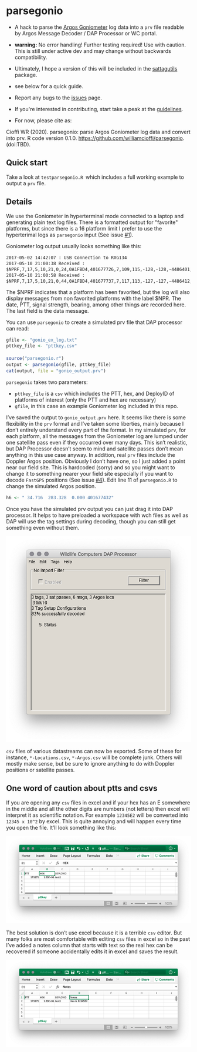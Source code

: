 # parsegonio
* A hack to parse the [Argos Goniometer](https://www.clsamerica.com/argos-goniometer) log data into a `prv` file readable by Argos Message Decoder / DAP Processor or WC portal.

* **warning:** No error handling! Further testing required! Use with caution. This is still under active dev and may change without backwards compatibility. 

* Ultimately, I hope a version of this will be included in the [sattagutils](https://github.com/williamcioffi/sattagutils) package.

* see below for a quick guide.

* Report any bugs to the [issues](https://github.com/williamcioffi/parsegonio/issues) page. 

* If you're interested in contributing, start take a peak at the [guidelines](CONTRIBUTING.md).

* For now, please cite as:

Cioffi WR (2020). parsegonio: parse Argos Goniometer log data and convert into prv. R code version 0.1.0. https://github.com/williamcioffi/parsegonio. (doi:TBD).

## Quick start

Take a look at `testparsegonio.R `which includes a full working example to output a `prv` file.

## Details

We use the Goniometer in hyperterminal mode connected to a laptop and generating plain text log files. There is a formatted output for "favorite" platforms, but since there is a 16 platform limit I prefer to use the hyperterimal logs as `parsegonio` input (See issue [#1](https://github.com/williamcioffi/parsegonio/issues/1)).

Goniometer log output usually looks something like this:

```
2017-05-02 14:42:07 : USB Connection to RXG134
2017-05-10 21:00:38 Received : $NPRF,7,17,5,10,21,0,24,0A1FBD4,401677726,7,109,115,-128,-128,-4486401,2133099,10,192,D4049D095018019931F7F4B00960508485440003B6567FC0*46
2017-05-10 21:00:58 Received : $NPRF,7,17,5,10,21,0,44,0A1FBD4,401677737,7,117,113,-127,-127,-4486412,2133177,2,192,D4040555502CF64C3207F4A009605084854000027FC00000*01
```

The $NPRF indicates that a platform has been favorited, but the log will also display messages from non favorited platforms with the label $NPR. The date, PTT, signal strength, bearing, among other things are recorded here. The last field is the data message.

You can use `parsegonio` to create a simulated prv file that DAP processor can read:

```r
gfile <- "gonio_ex_log.txt"
pttkey_file <- "pttkey.csv"

source("parsegonio.r")
output <- parsegonio(gfile, pttkey_file)
cat(output, file = "gonio_output.prv")
```

`parsegonio` takes two parameters: 
- `pttkey_file` is a `csv` which includes the PTT, hex, and DeployID of platforms of interest (only the PTT and hex are necessary)
- `gfile`, in this case an example Goniometer log included in this repo.

I’ve saved the output to `gonio_output.prv` here. It seems like there is some flexibility in the `prv` format and I’ve taken some liberties, mainly because I don’t entirely understand every part of the format. In my simulated `prv`, for each platform, all the messages from the Goniometer log are lumped under one satellite pass even if they occurred over many days. This isn’t realistic, but DAP Processor doesn’t seem to mind and satellite passes don’t mean anything in this use case anyway. In addition, real `prv` files include the Doppler Argos position. Obviously I don’t have one, so I just added a point near our field site. This is hardcoded (sorry) and so you might want to change it to something nearer your field site especially if you want to decode `FastGPS` positions (See issue [#4](https://github.com/williamcioffi/parsegonio/issues/4)). Edit line 11 of `parsegonio.R` to change the simulated Argos position.

```r
h6 <- " 34.716  283.328  0.000 401677432"
```

Once you have the simulated prv output you can just drag it into DAP processor. It helps to have preloaded a workspace with wch files as well as DAP will use the tag settings during decoding, though you can still get something even without them.

![](docs/images/dap_ex.png)

`csv` files of various datastreams can now be exported. Some of these for instance, `*-Locations.csv`, `*-Argos.csv` will be complete junk. Others will mostly make sense, but be sure to ignore anything to do with Doppler positions or satellite passes.

## One word of caution about ptts and csvs

If you are opening any `csv` files in excel and if your hex has an E somewhere in the middle and all the other digits are numbers (not letters) then excel will interpret it as scientific notation. For example `12345E2` will be converted into `12345 x 10^2` by excel. This is quite annoying and will happen every time you open the file. It’ll look something like this:

![](docs/images/badhex.png)

The best solution is don’t use excel because it is a terrible `csv` editor. But many folks are most comfortable with editing `csv` files in excel so in the past I’ve added a notes column that starts with text so the real hex can be recovered if someone accidentally edits it in excel and saves the result.

![](docs/images/savedhex.png)

